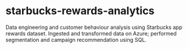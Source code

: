 # starbucks-rewards-analytics
Data engineering and customer behaviour analysis using Starbucks app rewards dataset. Ingested and transformed data on Azure; performed segmentation and campaign recommendation using SQL.
